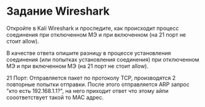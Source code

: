 # Задание Wireshark
Откройте в Kali Wireshark и проследите, как происходит процесс соединения при отключенном МЭ и при включенном (на 21 порт не стоит allow).

В качестве ответа опишите разницу в процессе установления соединения (или попытках установления соединения) при отключенном МЭ и при включенном МЭ (на 21 порт не стоит allow).


21 Порт: Отправляется пакет по протоколу TCP, производятся 2 повторные попытки отправки. После этого отправляется ARP запрос "кто есть 192.168.1.1?", на него приходит ответ что этому айпи сооответствует такой то МАС адрес.
